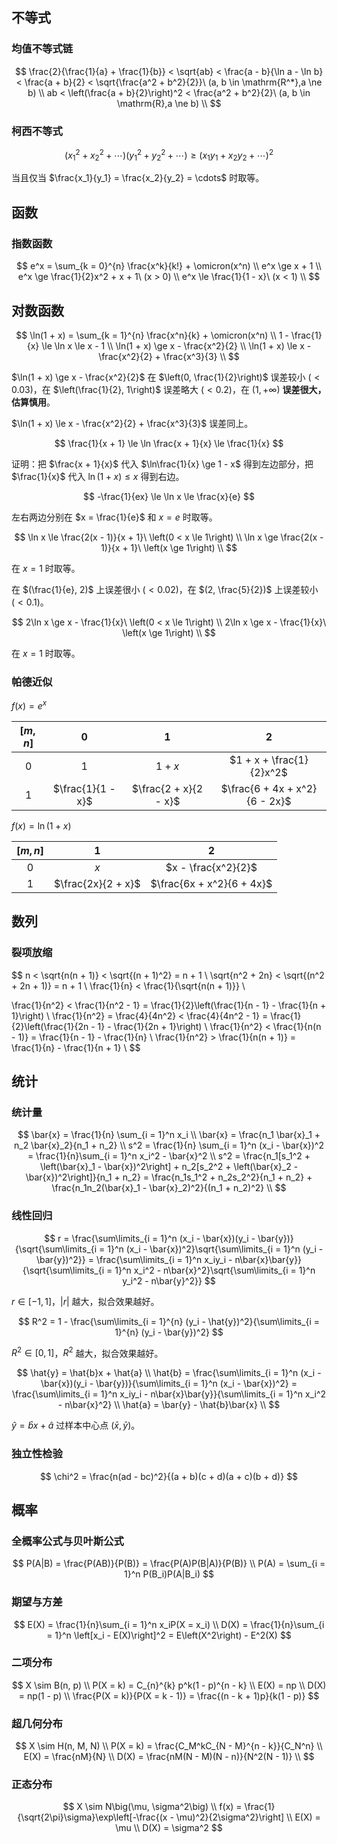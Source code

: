## 不等式

### 均值不等式链

$$
\frac{2}{\frac{1}{a} + \frac{1}{b}} < \sqrt{ab} < \frac{a - b}{\ln a - \ln b} < \frac{a + b}{2} < \sqrt{\frac{a^2 + b^2}{2}}\ (a, b \in \mathrm{R^*},a \ne b) \\
ab < \left(\frac{a + b}{2}\right)^2 < \frac{a^2 + b^2}{2}\ (a, b \in \mathrm{R},a \ne b) \\
$$

### 柯西不等式

$$
(x_1^2 + x_2^2 + \cdots)(y_1^2 + y_2^2 + \cdots) \ge (x_1y_1 + x_2y_2 + \cdots)^2
$$

当且仅当 $\frac{x_1}{y_1} = \frac{x_2}{y_2} = \cdots$ 时取等。

## 函数

### 指数函数

$$
e^x = \sum_{k = 0}^{n} \frac{x^k}{k!} + \omicron(x^n) \\
e^x \ge x + 1 \\
e^x \ge \frac{1}{2}x^2 + x + 1\ (x > 0) \\
e^x \le \frac{1}{1 - x}\ (x < 1) \\
$$

## 对数函数

$$
\ln(1 + x) = \sum_{k = 1}^{n} \frac{x^n}{k} + \omicron(x^n) \\
1 - \frac{1}{x} \le \ln x \le x - 1 \\
\ln(1 + x) \ge x - \frac{x^2}{2} \\
\ln(1 + x) \le x - \frac{x^2}{2} + \frac{x^3}{3} \\
$$

$\ln(1 + x) \ge x - \frac{x^2}{2}$ 在 $\left(0, \frac{1}{2}\right)$ 误差较小 $(< 0.03)$，在 $\left(\frac{1}{2}, 1\right)$ 误差略大 $(< 0.2)$，在 $(1, +\infty)$ **误差很大，估算慎用**。

$\ln(1 + x) \le x - \frac{x^2}{2} + \frac{x^3}{3}$ 误差同上。

$$
\frac{1}{x + 1} \le \ln \frac{x + 1}{x} \le \frac{1}{x}
$$

证明：把 $\frac{x + 1}{x}$ 代入 $\ln\frac{1}{x} \ge 1 - x$ 得到左边部分，把 $\frac{1}{x}$ 代入 $\ln(1 + x) \le x$ 得到右边。

$$
-\frac{1}{ex} \le \ln x \le \frac{x}{e}
$$

左右两边分别在 $x = \frac{1}{e}$ 和 $x = e$ 时取等。

$$
\ln x \le \frac{2(x - 1)}{x + 1}\ \left(0 < x \le 1\right) \\
\ln x \ge \frac{2(x - 1)}{x + 1}\ \left(x \ge 1\right) \\
$$

在 $x = 1$ 时取等。

在 $(\frac{1}{e}, 2)$ 上误差很小 $(< 0.02)$，在 $(2, \frac{5}{2})$ 上误差较小 $(< 0.1)$。

$$
2\ln x \ge x - \frac{1}{x}\ \left(0 < x \le 1\right) \\
2\ln x \ge x - \frac{1}{x}\ \left(x \ge 1\right) \\
$$

在 $x = 1$ 时取等。

### 帕德近似

$f(x) = e^x$

| $[m, n]$ |        $0$        |          $1$          |              $2$              |
| :------: | :---------------: | :-------------------: | :---------------------------: |
|   $0$    |        $1$        |        $1 + x$        |   $1 + x + \frac{1}{2}x^2$    |
|   $1$    | $\frac{1}{1 - x}$ | $\frac{2 + x}{2 - x}$ | $\frac{6 + 4x + x^2}{6 - 2x}$ |

$f(x) = \ln (1 + x)$

| $[m, n]$ |        $1$         |            $2$            |
| :------: | :----------------: | :-----------------------: |
|   $0$    |        $x$         |    $x - \frac{x^2}{2}$    |
|   $1$    | $\frac{2x}{2 + x}$ | $\frac{6x + x^2}{6 + 4x}$ |

## 数列

### 裂项放缩

$$
n < \sqrt{n(n + 1)} < \sqrt{(n + 1)^2} = n + 1 \\
\sqrt{n^2 + 2n} < \sqrt{(n^2 + 2n + 1)} = n + 1 \\
\frac{1}{n} < \frac{1}{\sqrt{n(n + 1)}} \\

\frac{1}{n^2} < \frac{1}{n^2 - 1} = \frac{1}{2}\left(\frac{1}{n - 1} - \frac{1}{n + 1}\right) \\
\frac{1}{n^2} = \frac{4}{4n^2} < \frac{4}{4n^2 - 1} = \frac{1}{2}\left(\frac{1}{2n - 1} - \frac{1}{2n + 1}\right) \\
\frac{1}{n^2} < \frac{1}{n(n - 1)} = \frac{1}{n - 1} - \frac{1}{n} \\
\frac{1}{n^2} > \frac{1}{n(n + 1)} = \frac{1}{n} - \frac{1}{n + 1} \\
$$

## 统计

### 统计量

$$
\bar{x} = \frac{1}{n} \sum_{i = 1}^n x_i \\
\bar{x} = \frac{n_1 \bar{x}_1 + n_2 \bar{x}_2}{n_1 + n_2} \\
s^2 = \frac{1}{n} \sum_{i = 1}^n (x_i - \bar{x})^2 = \frac{1}{n}\sum_{i = 1}^n x_i^2 - \bar{x}^2 \\
s^2 = \frac{n_1[s_1^2 + \left(\bar{x}_1 - \bar{x})^2\right] + n_2[s_2^2 + \left(\bar{x}_2 - \bar{x})^2\right]}{n_1 + n_2} = \frac{n_1s_1^2 + n_2s_2^2}{n_1 + n_2} + \frac{n_1n_2(\bar{x}_1 - \bar{x}_2)^2}{(n_1 + n_2)^2} \\
$$

### 线性回归

$$
r = \frac{\sum\limits_{i = 1}^n (x_i - \bar{x})(y_i - \bar{y})}{\sqrt{\sum\limits_{i = 1}^n (x_i - \bar{x})^2}\sqrt{\sum\limits_{i = 1}^n (y_i - \bar{y})^2}} = \frac{\sum\limits_{i = 1}^n x_iy_i - n\bar{x}\bar{y}}{\sqrt{\sum\limits_{i = 1}^n x_i^2 - n\bar{x}^2}\sqrt{\sum\limits_{i = 1}^n y_i^2 - n\bar{y}^2}}
$$

$r \in [-1, 1]$，$|r|$ 越大，拟合效果越好。

$$
R^2 = 1 - \frac{\sum\limits_{i = 1}^{n} (y_i - \hat{y})^2}{\sum\limits_{i = 1}^{n} (y_i - \bar{y})^2}
$$

$R^2 \in [0, 1]$，$R^2$ 越大，拟合效果越好。

$$
\hat{y} = \hat{b}x + \hat{a} \\
\hat{b} = \frac{\sum\limits_{i = 1}^n (x_i - \bar{x})(y_i - \bar{y})}{\sum\limits_{i = 1}^n (x_i - \bar{x})^2} = \frac{\sum\limits_{i = 1}^n x_iy_i - n\bar{x}\bar{y}}{\sum\limits_{i = 1}^n x_i^2 - n\bar{x}^2} \\
\hat{a} = \bar{y} - \hat{b}\bar{x} \\
$$

$\hat{y} = \hat{b}x + \hat{a}$ 过样本中心点 $(\bar{x}, \bar{y})$。

### 独立性检验

$$
\chi^2 = \frac{n(ad - bc)^2}{(a + b)(c + d)(a + c)(b + d)}
$$

## 概率

### 全概率公式与贝叶斯公式

$$
P(A|B) = \frac{P(AB)}{P(B)} = \frac{P(A)P(B|A)}{P(B)} \\
P(A) = \sum_{i = 1}^n P(B_i)P(A|B_i)
$$

### 期望与方差

$$
E(X) = \frac{1}{n}\sum_{i = 1}^n x_iP(X = x_i) \\
D(X) = \frac{1}{n}\sum_{i = 1}^n \left[x_i - E(X)\right]^2 = E\left(X^2\right) - E^2(X)
$$

### 二项分布

$$
X \sim B(n, p) \\
P(X = k) = C_{n}^{k} p^k(1 - p)^{n - k} \\
E(X) = np \\
D(X) = np(1 - p) \\
\frac{P(X = k)}{P(X = k - 1)} = \frac{(n - k + 1)p}{k(1 - p)}
$$

### 超几何分布

$$
X \sim H(n, M, N) \\
P(X = k) = \frac{C_M^kC_{N - M}^{n - k}}{C_N^n} \\
E(X) = \frac{nM}{N} \\
D(X) = \frac{nM(N - M)(N - n)}{N^2(N - 1)} \\
$$

### 正态分布

$$
X \sim N\big(\mu, \sigma^2\big) \\
f(x) = \frac{1}{\sqrt{2\pi}\sigma}\exp\left[-\frac{(x - \mu)^2}{2\sigma^2}\right] \\
E(X) = \mu \\
D(X) = \sigma^2
$$